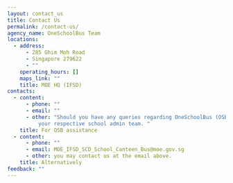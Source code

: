 ```yaml
---
layout: contact_us
title: Contact Us
permalink: /contact-us/
agency_name: OneSchoolBus Team
locations:
  - address:
      - 285 Ghim Moh Road
      - Singapore 279622
      - ""
    operating_hours: []
    maps_link: ""
    title: MOE HQ (IFSD)
contacts:
  - content:
      - phone: ""
      - email: ""
      - other: "Should you have any queries regarding OneSchoolBus (OSB), please contact
          your respective school admin team. "
    title: For OSB assistance
  - content:
      - phone: ""
      - email: MOE_IFSD_SCD_School_Canteen_Bus@moe.gov.sg
      - other: you may contact us at the email above.
    title: Alternatively
feedback: ""
---
```

